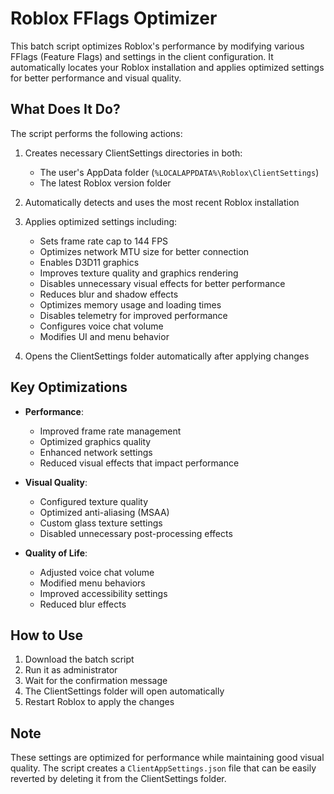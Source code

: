 # Roblox FFlags Optimizer

This batch script optimizes Roblox's performance by modifying various FFlags (Feature Flags) and settings in the client configuration. It automatically locates your Roblox installation and applies optimized settings for better performance and visual quality.

## What Does It Do?

The script performs the following actions:

1. Creates necessary ClientSettings directories in both:
   - The user's AppData folder (`%LOCALAPPDATA%\Roblox\ClientSettings`)
   - The latest Roblox version folder

2. Automatically detects and uses the most recent Roblox installation

3. Applies optimized settings including:
   - Sets frame rate cap to 144 FPS
   - Optimizes network MTU size for better connection
   - Enables D3D11 graphics
   - Improves texture quality and graphics rendering
   - Disables unnecessary visual effects for better performance
   - Reduces blur and shadow effects
   - Optimizes memory usage and loading times
   - Disables telemetry for improved performance
   - Configures voice chat volume
   - Modifies UI and menu behavior

4. Opens the ClientSettings folder automatically after applying changes

## Key Optimizations

- **Performance**: 
  - Improved frame rate management
  - Optimized graphics quality
  - Enhanced network settings
  - Reduced visual effects that impact performance

- **Visual Quality**:
  - Configured texture quality
  - Optimized anti-aliasing (MSAA)
  - Custom glass texture settings
  - Disabled unnecessary post-processing effects

- **Quality of Life**:
  - Adjusted voice chat volume
  - Modified menu behaviors
  - Improved accessibility settings
  - Reduced blur effects

## How to Use

1. Download the batch script
2. Run it as administrator
3. Wait for the confirmation message
4. The ClientSettings folder will open automatically
5. Restart Roblox to apply the changes

## Note

These settings are optimized for performance while maintaining good visual quality. The script creates a `ClientAppSettings.json` file that can be easily reverted by deleting it from the ClientSettings folder.
